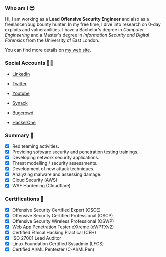### Who am I 😎

Hi, I am working as a **Lead Offensive Security Engineer** and also as a freelancer/bug bounty hunter. In my free time, I dive into research on 0-day exploits and vulnerabilities. I have a Bachelor's degree in *Computer Engineering* and a Master's degree in *Information Security and Digital Forensics* from the University of East London.

You can find more details on [my web site](https://emreovunc.com/index.html).

### Social Accounts 🙌🏼

- [LinkedIn](https://uk.linkedin.com/in/emreovunc)

- [Twitter](https://twitter.com/emreovunc)

- [Youtube](https://www.youtube.com/channel/UC95D3RuinnpmgqMb64LAW_w)

- [Synack](https://acropolis.synack.com/inductees/ovunc/)

- [Bugcrowd](https://bugcrowd.com/Monster/)

- [HackerOne](https://hackerone.com/ovunc/)


### Summary 📢

+ [x] Red teaming activities. 
+ [x] Providing software security and penetration testing trainings.
+ [x] Developing network security applications.
+ [x] Threat modelling / security assessments.
+ [x] Development of new attack techniques. 
+ [x] Analyzing malware and assessing damage.
+ [x] Cloud Security (AWS)
+ [x] WAF Hardening (Cloudflare)

### Certifications 📃
+ [x] Offensive Security Certified Expert (OSCE)
+ [x] Offensive Security Certified Professional (OSCP)
+ [x] Offensive Security Wireless Professional (OSWP)
+ [x] Web App Penetration Tester eXtreme (eWPTXv2)
+ [x] Certified Ethical Hacking Practical (CEH)
+ [x] ISO 27001 Lead Auditor
+ [x] Linux Foundation Certified Sysadmin (LFCS)
+ [x] Certified AI/ML Pentester (C-AI/MLPen)
